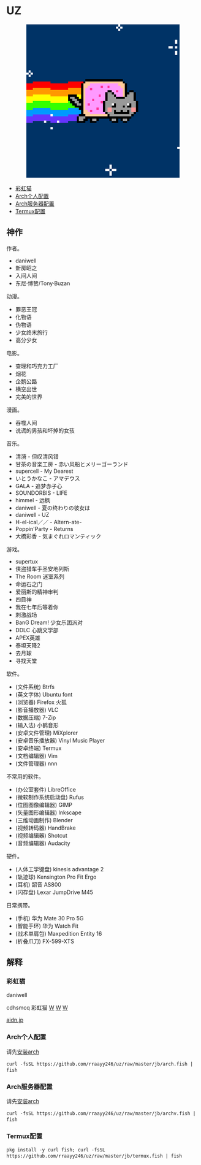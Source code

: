 # UZ


<p align="center">
  <img src="pv/PopTartCat.gif" alt="Nyan Cat">
</p>

- [彩虹猫](#彩虹猫)
- [Arch个人配置](#Arch个人配置)
- [Arch服务器配置](#Arch服务器配置)
- [Termux配置](#Termux配置)


## 神作 ##

作者。

- daniwell
- 新房昭之
- 入间人间
- 东尼·博赞/Tony·Buzan

动漫。

- 罪恶王冠
- 化物语
- 伪物语
- 少女终末旅行
- 高分少女

电影。

- 查理和巧克力工厂
- 烟花
- 企鹅公路
- 横空出世
- 完美的世界

漫画。

- 吞噬人间
- 说谎的男孩和坏掉的女孩

音乐。

- 清漪 - 但叹清风错
- 甘茶の音楽工房 - 赤い风船とメリーゴーランド
- supercell - My Dearest
- いとうかなこ - アマデウス
- GALA - 追梦赤子心
- SOUNDORBIS - LIFE
- himmel - 远枫
- daniwell - 夏の终わりの彼女は
- daniwell - UZ
- H-el-ical／／ - Altern-ate-
- Poppin'Party - Returns
- 大橋彩香 - 気まぐれロマンティック

游戏。

- supertux
- 侠盗猎车手圣安地列斯
- The Room 迷室系列
- 命运石之门
- 爱丽斯的精神审判
- 四目神
- 我在七年后等着你
- 刺激战场
- BanG Dream! 少女乐团派对
- DDLC 心跳文学部
- APEX英雄
- 泰坦天降2
- 去月球
- 寻找天堂

软件。

- (文件系统) Btrfs
- (英文字体) Ubuntu font
- (浏览器) Firefox 火狐
- (影音播放器) VLC
- (数据压缩) 7-Zip
- (输入法) 小鹤音形
- (安卓文件管理) MiXplorer
- (安卓音乐播放器) Vinyl Music Player
- (安卓终端) Termux
- (文档编辑器) Vim
- (文件管理器) nnn

不常用的软件。

- (办公室套件) LibreOffice
- (微软制作系统启动盘) Rufus
- (位图图像编辑器) GIMP
- (矢量图形编辑器) Inkscape
- (三维动画制作) Blender
- (视频转码器) HandBrake
- (视频编辑器) Shotcut
- (音频编辑器) Audacity

硬件。

- (人体工学键盘) kinesis advantage 2
- (轨迹球) Kensington Pro Fit Ergo
- (耳机) 韶音 AS800
- (闪存盘) Lexar JumpDrive M45

日常携带。

- (手机) 华为 Mate 30 Pro 5G
- (智能手环) 华为 Watch Fit
- (战术单肩包) Maxpedition Entity 16
- (折叠爪刀) FX-599-XTS


## 解释 ##


### 彩虹猫 ###

daniwell

cdhsmcq 彩虹猫
[W](http://www.nyan.cat/)
[W](https://www.webcitation.org/6AX4J3pMz?url=http://www.prguitarman.com/index.php?id=348)
[W](https://www.youtube.com/watch?v=QH2-TGUlwu4)

[aidn.jp](https://aidn.jp/)


### Arch个人配置 ###

请先[安装arch](jb/arch.md)

```shell
curl -fsSL https://github.com/rraayy246/uz/raw/master/jb/arch.fish | fish
```


### Arch服务器配置 ###

请先[安装arch](jb/archv.md)

```shell
curl -fsSL https://github.com/rraayy246/uz/raw/master/jb/archv.fish | fish
```


### Termux配置 ###

```shell
pkg install -y curl fish; curl -fsSL https://github.com/rraayy246/uz/raw/master/jb/termux.fish | fish
```


